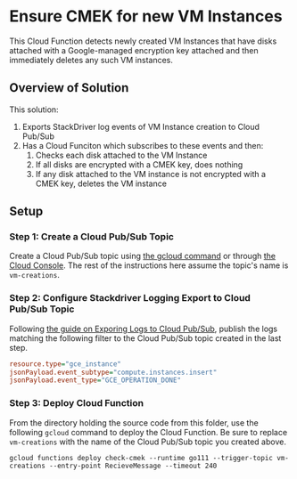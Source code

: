 # Ensure CMEK for new VM Instances

This Cloud Function detects newly created VM Instances that have disks attached
with a Google-managed encryption key attached and then immediately deletes
any such VM instances.

## Overview of Solution

This solution:

1. Exports StackDriver log events of VM Instance creation to Cloud Pub/Sub
1. Has a Cloud Funciton which subscribes to these events and then:
    1. Checks each disk attached to the VM Instance
    1. If all disks are encrypted with a CMEK key, does nothing
    1. If any disk attached to the VM instance is not encrypted with a CMEK key, deletes the VM instance

## Setup

### Step 1: Create a Cloud Pub/Sub Topic

Create a Cloud Pub/Sub topic using [the gcloud command](https://cloud.google.com/pubsub/docs/admin#pubsub-create-topic-cli)
or through [the Cloud Console](https://cloud.google.com/pubsub/docs/quickstart-console#create_a_topic).
The rest of the instructions here assume the topic's name is `vm-creations`.

### Step 2: Configure Stackdriver Logging Export to Cloud Pub/Sub Topic

Following [the guide on Exporing Logs to Cloud Pub/Sub](https://cloud.google.com/logging/docs/export/configure_export_v2),
publish the logs matching the following filter to the Cloud Pub/Sub topic
created in the last step.

```ini
resource.type="gce_instance"
jsonPayload.event_subtype="compute.instances.insert"
jsonPayload.event_type="GCE_OPERATION_DONE"
```

### Step 3: Deploy Cloud Function

From the directory holding the source code from this folder, use the following
`gcloud` command to deploy the Cloud Function. Be sure to replace `vm-creations`
with the name of the Cloud Pub/Sub topic you created above.

```shell
gcloud functions deploy check-cmek --runtime go111 --trigger-topic vm-creations --entry-point RecieveMessage --timeout 240
```

